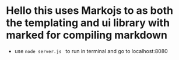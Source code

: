 # Hello this uses Markojs to as both the templating and ui library with marked for compiling markdown



* use ```node server.js ``` to run in terminal
and go to localhost:8080

